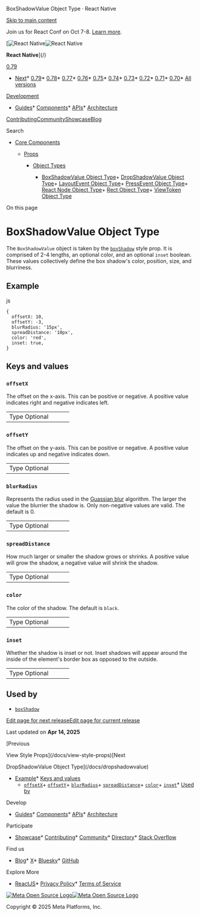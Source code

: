 BoxShadowValue Object Type · React Native

[Skip to main content](#__docusaurus_skipToContent_fallback)

Join us for React Conf on Oct 7-8. [Learn more](https://conf.react.dev).

[![React Native](/img/header_logo.svg)![React Native](/img/header_logo.svg)

**React Native**](/)

[0.79](/docs/boxshadowvalue)

* [Next](/docs/next/boxshadowvalue)* [0.79](/docs/boxshadowvalue)* [0.78](/docs/0.78/boxshadowvalue)* [0.77](/docs/0.77/boxshadowvalue)* [0.76](/docs/0.76/boxshadowvalue)* [0.75](/docs/0.75/getting-started)* [0.74](/docs/0.74/getting-started)* [0.73](/docs/0.73/getting-started)* [0.72](/docs/0.72/getting-started)* [0.71](/docs/0.71/getting-started)* [0.70](/docs/0.70/getting-started)* [All versions](/versions)

[Development](#)

* [Guides](/docs/getting-started)* [Components](/docs/components-and-apis)* [APIs](/docs/accessibilityinfo)* [Architecture](/architecture/overview)

[Contributing](/contributing/overview)[Community](/community/overview)[Showcase](/showcase)[Blog](/blog)

Search

* [Core Components](/docs/components-and-apis)

  * [Props](/docs/image-style-props)

    * [Object Types](/docs/boxshadowvalue)

      + [BoxShadowValue Object Type](/docs/boxshadowvalue)+ [DropShadowValue Object Type](/docs/dropshadowvalue)+ [LayoutEvent Object Type](/docs/layoutevent)+ [PressEvent Object Type](/docs/pressevent)+ [React Node Object Type](/docs/react-node)+ [Rect Object Type](/docs/rect)+ [ViewToken Object Type](/docs/viewtoken)

On this page

BoxShadowValue Object Type
==========================

The `BoxShadowValue` object is taken by the [`boxShadow`](/docs/view-style-props#boxshadow) style prop. It is comprised of 2-4 lengths, an optional color, and an optional `inset` boolean. These values collectively define the box shadow's color, position, size, and blurriness.

Example[​](#example "Direct link to Example")
---------------------------------------------

js

```
{  
  offsetX: 10,  
  offsetY: -3,  
  blurRadius: '15px',  
  spreadDistance: '10px',  
  color: 'red',  
  inset: true,  
}  

```

Keys and values[​](#keys-and-values "Direct link to Keys and values")
---------------------------------------------------------------------

### `offsetX`[​](#offsetx "Direct link to offsetx")

The offset on the x-axis. This can be positive or negative. A positive value indicates right and negative indicates left.

|  |  |  |  |
| --- | --- | --- | --- |
| Type Optional|  |  | | --- | --- | | number | string No | | | |

### `offsetY`[​](#offsety "Direct link to offsety")

The offset on the y-axis. This can be positive or negative. A positive value indicates up and negative indicates down.

|  |  |  |  |
| --- | --- | --- | --- |
| Type Optional|  |  | | --- | --- | | number | string No | | | |

### `blurRadius`[​](#blurradius "Direct link to blurradius")

Represents the radius used in the [Guassian blur](https://en.wikipedia.org/wiki/Gaussian_blur) algorithm. The larger the value the blurrier the shadow is. Only non-negative values are valid. The default is 0.

|  |  |  |  |
| --- | --- | --- | --- |
| Type Optional|  |  | | --- | --- | | numer | string Yes | | | |

### `spreadDistance`[​](#spreaddistance "Direct link to spreaddistance")

How much larger or smaller the shadow grows or shrinks. A positive value will grow the shadow, a negative value will shrink the shadow.

|  |  |  |  |
| --- | --- | --- | --- |
| Type Optional|  |  | | --- | --- | | numer | string Yes | | | |

### `color`[​](#color "Direct link to color")

The color of the shadow. The default is `black`.

|  |  |  |  |
| --- | --- | --- | --- |
| Type Optional|  |  | | --- | --- | | [color](/docs/colors) Yes | | | |

### `inset`[​](#inset "Direct link to inset")

Whether the shadow is inset or not. Inset shadows will appear around the inside of the element's border box as opposed to the outside.

|  |  |  |  |
| --- | --- | --- | --- |
| Type Optional|  |  | | --- | --- | | boolean Yes | | | |

Used by[​](#used-by "Direct link to Used by")
---------------------------------------------

* [`boxShadow`](/docs/view-style-props#boxshadow)

[Edit page for next release](https://github.com/facebook/react-native-website/edit/main/docs/boxshadowvalue.md)[Edit page for current release](https://github.com/facebook/react-native-website/edit/main/website/versioned_docs/version-0.79/boxshadowvalue.md)

Last updated on **Apr 14, 2025**

[Previous

View Style Props](/docs/view-style-props)[Next

DropShadowValue Object Type](/docs/dropshadowvalue)

* [Example](#example)* [Keys and values](#keys-and-values)
    + [`offsetX`](#offsetx)+ [`offsetY`](#offsety)+ [`blurRadius`](#blurradius)+ [`spreadDistance`](#spreaddistance)+ [`color`](#color)+ [`inset`](#inset)* [Used by](#used-by)

Develop

* [Guides](/docs/getting-started)* [Components](/docs/components-and-apis)* [APIs](/docs/accessibilityinfo)* [Architecture](/architecture/overview)

Participate

* [Showcase](/showcase)* [Contributing](/contributing/overview)* [Community](/community/overview)* [Directory](https://reactnative.directory/)* [Stack Overflow](https://stackoverflow.com/questions/tagged/react-native)

Find us

* [Blog](/blog)* [X](https://x.com/reactnative)* [Bluesky](https://bsky.app/profile/reactnative.dev)* [GitHub](https://github.com/facebook/react-native)

Explore More

* [ReactJS](https://react.dev/)* [Privacy Policy](https://opensource.fb.com/legal/privacy/)* [Terms of Service](https://opensource.fb.com/legal/terms/)

[![Meta Open Source Logo](/img/oss_logo.svg)![Meta Open Source Logo](/img/oss_logo.svg)](https://opensource.fb.com/)

Copyright © 2025 Meta Platforms, Inc.